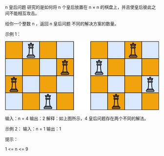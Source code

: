 n 皇后问题 研究的是如何将 n 个皇后放置在 n × n 的棋盘上，并且使皇后彼此之间不能相互攻击。

给你一个整数 n ，返回 n 皇后问题 不同的解决方案的数量。

示例 1：

![img.png](img.png)

输入：n = 4
输出：2
解释：如上图所示，4 皇后问题存在两个不同的解法。

示例 2：
输入：n = 1
输出：1

提示：

1 <= n <= 9
